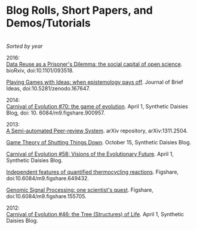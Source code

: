 # Blog Rolls, Short Papers, and Demos/Tutorials
<BR>_Sorted by year_

2016:<BR>
[Data Reuse as a Prisoner's Dilemma: the social capital of open science](http://www.biorxiv.org/content/early/2017/01/19/093518). bioRxiv, doi:10.1101/093518.

[Playing Games with Ideas: when epistemology pays off](http://beta.briefideas.org/ideas/e4702f43c1c9f3561e57b3ab001a924b). Journal of Brief Ideas, doi:10.5281/zenodo.167647.

2014:<br>
[Carnival of Evolution #70: the game of evolution](http://syntheticdaisies.blogspot.com/2014/04/carnival-of-evolution-70-game-of.html). April 1, Synthetic Daisies Blog, doi: 10. 6084/m9.figshare.900957.

2013:<br>
[A Semi-automated Peer-review System](https://arxiv.org/abs/1311.2504). arXiv repository, arXiv:1311.2504.

[Game Theory of Shutting Things Down](http://syntheticdaisies.blogspot.com/2013/10/game-theory-of-shutting-things-down.html). October 15, Synthetic Daisies Blog.

[Carnival of Evolution #58: Visions of the Evolutionary Future](http://syntheticdaisies.blogspot.com/2013/04/carnival-of-evolution-number-58-vision.html). April 1, Synthetic Daisies Blog.

[Independent features of quantified thermocycling reactions](http://dx.doi.org/10.6084/m9.figshare.649432). Figshare, doi:10.6084/m9.figshare.649432.

[Genomic Signal Processing: one scientist's quest](http://dx.doi.org/10.6084/m9.figshare.155705). Figshare, doi:10.6084/m9.figshare.155705.

2012:<BR>
[Carnival of Evolution #46: the Tree (Structures) of Life](http://syntheticdaisies.blogspot.com/2012/04/carnival-of-evolution-number-46-tree.html). April 1, Synthetic Daisies Blog.

